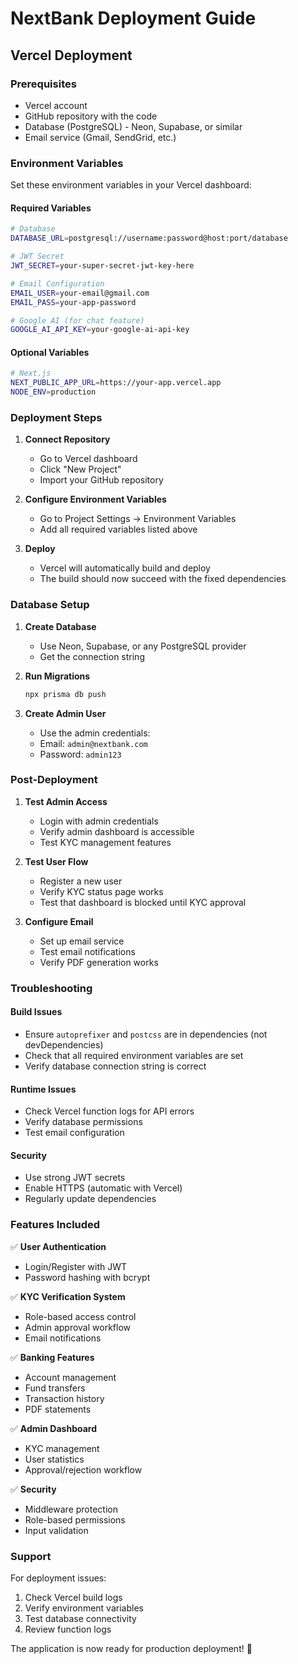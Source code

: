 # NextBank Deployment Guide

## Vercel Deployment

### Prerequisites
- Vercel account
- GitHub repository with the code
- Database (PostgreSQL) - Neon, Supabase, or similar
- Email service (Gmail, SendGrid, etc.)

### Environment Variables

Set these environment variables in your Vercel dashboard:

#### Required Variables
```bash
# Database
DATABASE_URL=postgresql://username:password@host:port/database

# JWT Secret
JWT_SECRET=your-super-secret-jwt-key-here

# Email Configuration
EMAIL_USER=your-email@gmail.com
EMAIL_PASS=your-app-password

# Google AI (for chat feature)
GOOGLE_AI_API_KEY=your-google-ai-api-key
```

#### Optional Variables
```bash
# Next.js
NEXT_PUBLIC_APP_URL=https://your-app.vercel.app
NODE_ENV=production
```

### Deployment Steps

1. **Connect Repository**
   - Go to Vercel dashboard
   - Click "New Project"
   - Import your GitHub repository

2. **Configure Environment Variables**
   - Go to Project Settings → Environment Variables
   - Add all required variables listed above

3. **Deploy**
   - Vercel will automatically build and deploy
   - The build should now succeed with the fixed dependencies

### Database Setup

1. **Create Database**
   - Use Neon, Supabase, or any PostgreSQL provider
   - Get the connection string

2. **Run Migrations**
   ```bash
   npx prisma db push
   ```

3. **Create Admin User**
   - Use the admin credentials:
   - Email: `admin@nextbank.com`
   - Password: `admin123`

### Post-Deployment

1. **Test Admin Access**
   - Login with admin credentials
   - Verify admin dashboard is accessible
   - Test KYC management features

2. **Test User Flow**
   - Register a new user
   - Verify KYC status page works
   - Test that dashboard is blocked until KYC approval

3. **Configure Email**
   - Set up email service
   - Test email notifications
   - Verify PDF generation works

### Troubleshooting

#### Build Issues
- Ensure `autoprefixer` and `postcss` are in dependencies (not devDependencies)
- Check that all required environment variables are set
- Verify database connection string is correct

#### Runtime Issues
- Check Vercel function logs for API errors
- Verify database permissions
- Test email configuration

#### Security
- Use strong JWT secrets
- Enable HTTPS (automatic with Vercel)
- Regularly update dependencies

### Features Included

✅ **User Authentication**
- Login/Register with JWT
- Password hashing with bcrypt

✅ **KYC Verification System**
- Role-based access control
- Admin approval workflow
- Email notifications

✅ **Banking Features**
- Account management
- Fund transfers
- Transaction history
- PDF statements

✅ **Admin Dashboard**
- KYC management
- User statistics
- Approval/rejection workflow

✅ **Security**
- Middleware protection
- Role-based permissions
- Input validation

### Support

For deployment issues:
1. Check Vercel build logs
2. Verify environment variables
3. Test database connectivity
4. Review function logs

The application is now ready for production deployment! 🚀